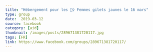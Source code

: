 ```yaml
---
title: "Hébergement pour les 👷‍♀️ Femmes gilets jaunes le 16 mars"
type: group
date:  2019-03-12
source: facebook
category: [aid]
thumbnail: /images/posts/289671381720117.jpg
tags: [FR]
link: https://www.facebook.com/groups/289671381720117/
---
```


